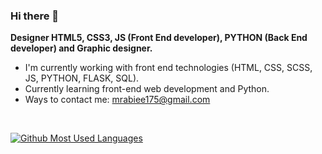 ### Hi there 👋

**Designer HTML5, CSS3, JS (Front End developer), PYTHON (Back End developer) and Graphic designer.**

- I'm currently working with front end technologies (HTML, CSS, SCSS, JS, PYTHON, FLASK, SQL).
- Currently learning front-end web development and Python.
- Ways to contact me: <a href="mailto:mrabiee175@gmail.com">mrabiee175@gmail.com</a>

<br>

[![Github Most Used Languages](https://github-readme-stats.vercel.app/api/top-langs/?username=Mhadi-1382&layout=compact&theme=dark)](https://github.com/Mhadi-1382/github-readme-stats)
